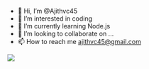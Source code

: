 - 👋 Hi, I’m @Ajithvc45
- 👀 I’m interested in coding
- 🌱 I’m currently learning Node.js
- 💞️ I’m looking to collaborate on ...
- 📫 How to reach me ajithvc45@gmail.com

<img src="https://capsule-render.vercel.app/api?type=wave&color=auto&height=300&section=header&text=Hey%20Friends&fontSize=90" />

<!-- <h2> 🚀 &nbsp;Some Tools I Have Used and Learned</h2>
<p align="left">
<img src="https://cdn.jsdelivr.net/gh/devicons/devicon/icons/vscode/vscode-original.svg" alt="vscode" width="45" height="45"/>
<img src="https://cdn.jsdelivr.net/gh/devicons/devicon/icons/bash/bash-original.svg" alt="bash" width="45" height="45"/>
<img src="https://cdn.jsdelivr.net/gh/devicons/devicon/icons/php/php-original.svg" alt="php" width="45" height="45"/>
</p> -->


<!---
Ajithvc45/Ajithvc45 is a ✨ special ✨ repository because its `README.md` (this file) appears on your GitHub profile.
You can click the Preview link to take a look at your changes.
--->
